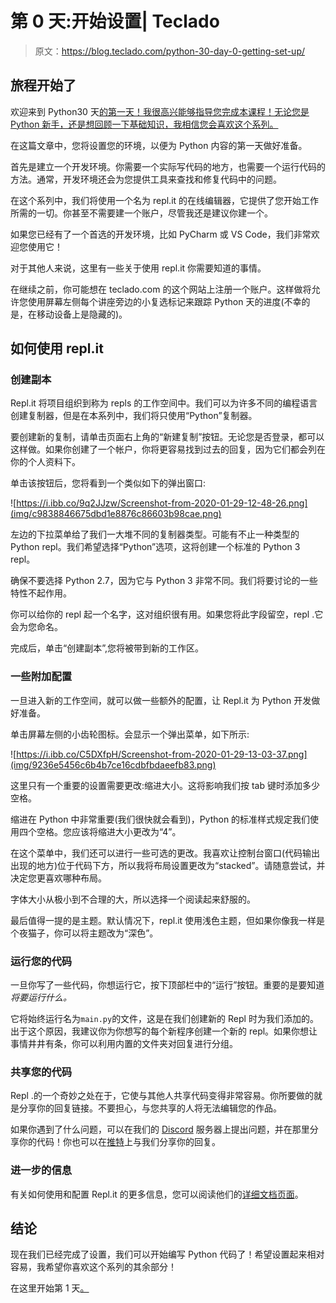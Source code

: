 # 第 0 天:开始设置| Teclado

> 原文：<https://blog.teclado.com/python-30-day-0-getting-set-up/>

## 旅程开始了

欢迎来到 Python30 天[的第一天！我很高兴能够指导您完成本课程！无论您是 Python 新手，还是想回顾一下基础知识，我相信您会喜欢这个系列。](https://blog.teclado.com/30-days-of-python/)

在这篇文章中，您将设置您的环境，以便为 Python 内容的第一天做好准备。

首先是建立一个开发环境。你需要一个实际写代码的地方，也需要一个运行代码的方法。通常，开发环境还会为您提供工具来查找和修复代码中的问题。

在这个系列中，我们将使用一个名为 repl.it 的在线编辑器，它提供了您开始工作所需的一切。你甚至不需要建一个账户，尽管我还是建议你建一个。

如果您已经有了一个首选的开发环境，比如 PyCharm 或 VS Code，我们非常欢迎您使用它！

对于其他人来说，这里有一些关于使用 repl.it 你需要知道的事情。

在继续之前，你可能想在 teclado.com 的这个网站上注册一个账户。这样做将允许您使用屏幕左侧每个讲座旁边的小复选标记来跟踪 Python 天的进度(不幸的是，在移动设备上是隐藏的)。

## 如何使用 repl.it

### 创建副本

Repl.it 将项目组织到称为 repls 的工作空间中。我们可以为许多不同的编程语言创建复制器，但是在本系列中，我们将只使用“Python”复制器。

要创建新的复制，请单击页面右上角的“新建复制”按钮。无论您是否登录，都可以这样做。如果你创建了一个帐户，你将更容易找到过去的回复，因为它们都会列在你的个人资料下。

单击该按钮后，您将看到一个类似如下的弹出窗口:

![https://i.ibb.co/9q2JJzw/Screenshot-from-2020-01-29-12-48-26.png](img/c9838846675dbd1e8876c86603b98cae.png)

左边的下拉菜单给了我们一大堆不同的复制器类型。可能有不止一种类型的 Python repl。我们希望选择“Python”选项，这将创建一个标准的 Python 3 repl。

确保不要选择 Python 2.7，因为它与 Python 3 非常不同。我们将要讨论的一些特性不起作用。

你可以给你的 repl 起一个名字，这对组织很有用。如果您将此字段留空，repl .它会为您命名。

完成后，单击“创建副本”,您将被带到新的工作区。

### 一些附加配置

一旦进入新的工作空间，就可以做一些额外的配置，让 Repl.it 为 Python 开发做好准备。

单击屏幕左侧的小齿轮图标。会显示一个弹出菜单，如下所示:

![https://i.ibb.co/C5DXfpH/Screenshot-from-2020-01-29-13-03-37.png](img/9236e5456c6b4b7ce16cdbfbdaeefb83.png)

这里只有一个重要的设置需要更改:缩进大小。这将影响我们按 tab 键时添加多少空格。

缩进在 Python 中非常重要(我们很快就会看到)，Python 的标准样式规定我们使用四个空格。您应该将缩进大小更改为“4”。

在这个菜单中，我们还可以进行一些可选的更改。我喜欢让控制台窗口(代码输出出现的地方)位于代码下方，所以我将布局设置更改为“stacked”。请随意尝试，并决定您更喜欢哪种布局。

字体大小从极小到不合理的大，所以选择一个阅读起来舒服的。

最后值得一提的是主题。默认情况下，repl.it 使用浅色主题，但如果你像我一样是个夜猫子，你可以将主题改为“深色”。

### 运行您的代码

一旦你写了一些代码，你想运行它，按下顶部栏中的“运行”按钮。重要的是要知道*将要运行什么。*

它将始终运行名为`main.py`的文件，这是在我们创建新的 Repl 时为我们添加的。出于这个原因，我建议你为你想写的每个新程序创建一个新的 repl。如果你想让事情井井有条，你可以利用内置的文件夹对回复进行分组。

### 共享您的代码

Repl .的一个奇妙之处在于，它使与其他人共享代码变得非常容易。你所要做的就是分享你的回复链接。不要担心，与您共享的人将无法编辑您的作品。

如果你遇到了什么问题，可以在我们的 [Discord](https://discord.gg/BBWwyMq) 服务器上提出问题，并在那里分享你的代码！你也可以在[推特](https://twitter.com/tecladocode)上与我们分享你的回复。

### 进一步的信息

有关如何使用和配置 Repl.it 的更多信息，您可以阅读他们的[详细文档页面](https://docs.repl.it/repls/intro)。

## 结论

现在我们已经完成了设置，我们可以开始编写 Python 代码了！希望设置起来相对容易，我希望你喜欢这个系列的其余部分！

在这里开始第 1 天[。](/30-days-of-python/python-30-day-1-numbers-printing)